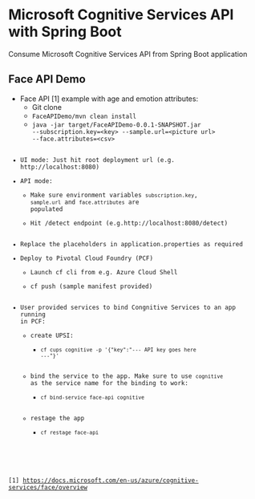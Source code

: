# Microsoft Cognitive Services API with Spring Boot
Consume Microsoft Cognitive Services API from Spring Boot application
## Face API Demo
* Face API [1] example with age and emotion attributes: 
  - Git clone
  - <code>FaceAPIDemo/mvn clean install</code>
  - <code>java -jar target/FaceAPIDemo-0.0.1-SNAPSHOT.jar --subscription.key=\<key\> --sample.url=\<picture url\> --face.attributes=\<csv\>
* UI mode: Just hit root deployment url (e.g. http://localhost:8080)
* API mode: 
  - Make sure environment variables <code>subscription.key</code>, <code>sample.url</code> and <code>face.attributes</code> are populated
  - Hit /detect endpoint (e.g.http://localhost:8080/detect)
* Replace the placeholders in application.properties as required
* Deploy to Pivotal Cloud Foundry (PCF)
  - Launch cf cli from e.g. Azure Cloud Shell
  - cf push (sample manifest provided)
* User provided services to bind Congnitive Services to an app running in PCF:
  - create UPSI: 
    - <code>cf cups cognitive -p '{"key":"--- API key goes here ---"}'</code>
  - bind the service to the app. Make sure to use <code>cognitive</code> as the service name for the binding to work:
    - <code>cf bind-service face-api cognitive</code>
  - restage the app
    - <code>cf restage face-api</code>
 
[1] https://docs.microsoft.com/en-us/azure/cognitive-services/face/overview
